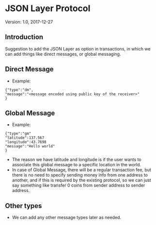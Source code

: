 # JSON Layer Protocol

Version: 1.0, 2017-12-27

## Introduction

Suggestion to add the JSON Layer as option in transactions, in which we can add things like direct messages, or global messaging.

## Direct Message

- Example:

```
{"type":"dm",
"message":"<message encoded using public key of the receiver>"
}
```

## Global Message
- Example:
```
{"type":"gm"
"latitude":137.567
"longitude":43.7698
"message":"Hello world"
}
```
- The reason we have latitude and longitude is if the user wants to associate this global message to a specific location in the world.
- In case of Global Message, there will be a regular transaction fee, but there is no need to specify sending money info from one address to another, and if this is required by the existing protocol, 
so we can just say something like transfer 0 coins from sender address to sender address.

## Other types
- We can add any other message types later as needed.
